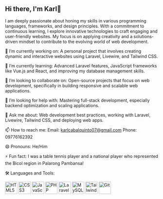 ## Hi there, I'm Karl👋


I am deeply passionate about honing my skills in various programming languages, frameworks, and design principles. With a commitment to continuous learning, I explore innovative technologies to craft engaging and user-friendly websites. My focus is on applying creativity and a solutions-driven mindset to contribute to the evolving world of web development.


🔭 I’m currently working on:
A personal project that involves creating dynamic and interactive websites using Laravel, Livewire, and Tailwind CSS.

🌱 I’m currently learning:
Advanced Laravel features, JavaScript frameworks like Vue.js and React, and improving my database management skills.

👯 I’m looking to collaborate on:
Open-source projects that focus on web development, specifically in building responsive and scalable web applications.

🤔 I’m looking for help with:
Mastering full-stack development, especially backend optimization and scaling applications.

💬 Ask me about:
Web development best practices, working with Laravel, Livewire, Tailwind CSS, and deploying web apps.

📫 How to reach me:
Email: karlcabalquinto07@gmail.com
Phone: 09776162392

😄 Pronouns:
He/Him

⚡ Fun fact:
I was a table tennis player and a national player who represented the Bicol region in Palarong Pambansa!

🛠️ Languages and Tools:
<p align="left"> <img src="https://cdn.jsdelivr.net/gh/devicons/devicon/icons/html5/html5-original.svg" alt="HTML5" width="40" height="40"/> <img src="https://cdn.jsdelivr.net/gh/devicons/devicon/icons/css3/css3-original.svg" alt="CSS3" width="40" height="40"/> <img src="https://cdn.jsdelivr.net/gh/devicons/devicon/icons/javascript/javascript-original.svg" alt="JavaScript" width="40" height="40"/> <img src="https://cdn.jsdelivr.net/gh/devicons/devicon/icons/php/php-original.svg" alt="PHP" width="40" height="40"/> <img src="https://cdn.jsdelivr.net/gh/devicons/devicon/icons/laravel/laravel-plain.svg" alt="Laravel" width="40" height="40"/> <img src="https://cdn.jsdelivr.net/gh/devicons/devicon/icons/mysql/mysql-original.svg" alt="MySQL" width="40" height="40"/> <img src="https://cdn.jsdelivr.net/gh/devicons/devicon/icons/tailwindcss/tailwindcss-plain.svg" alt="Tailwind CSS" width="40" height="40"/> <img src="https://cdn.jsdelivr.net/gh/devicons/devicon/icons/git/git-original.svg" alt="Git" width="40" height="40"/> </p>



